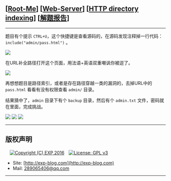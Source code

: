 ## [[Root-Me](https://www.root-me.org/)] [[Web-Server](https://www.root-me.org/en/Challenges/Web-Server/)] [[HTTP directory indexing](https://www.root-me.org/en/Challenges/Web-Server/HTTP-directory-indexing)] [[解题报告](http://exp-blog.com/2019/01/13/pid-2966/)]

------

题目有个提示 `CTRL+U`，这个快捷键是查看源码的，在源码发现注释掉一行代码：`include("admin/pass.html")` 。

![](https://github.com/lyy289065406/CTF-Solving-Reports/blob/master/rootme/Web-Server/%5B08%5D%20%5B15P%5D%20HTTP%20directory%20indexing/imgs/01.png)

在URL补全路径打开这个页面，用法语+英语双重嘲讽你被逗了。

![](https://github.com/lyy289065406/CTF-Solving-Reports/blob/master/rootme/Web-Server/%5B08%5D%20%5B15P%5D%20HTTP%20directory%20indexing/imgs/02.png)

再想想题目是路径索引，或者是存在路径穿越一类的漏洞的，去掉URL中的 `pass.html` 看看有没有权限查看 `admin/` 目录。

结果猜中了，`admin` 目录下有个 `backup` 目录，然后有个 `admin.txt` 文件，密码就在里面，完成挑战。

![](https://github.com/lyy289065406/CTF-Solving-Reports/blob/master/rootme/Web-Server/%5B08%5D%20%5B15P%5D%20HTTP%20directory%20indexing/imgs/03.png)
![](https://github.com/lyy289065406/CTF-Solving-Reports/blob/master/rootme/Web-Server/%5B08%5D%20%5B15P%5D%20HTTP%20directory%20indexing/imgs/04.png)
![](https://github.com/lyy289065406/CTF-Solving-Reports/blob/master/rootme/Web-Server/%5B08%5D%20%5B15P%5D%20HTTP%20directory%20indexing/imgs/05.png)

------

## 版权声明

　[![Copyright (C) EXP,2016](https://img.shields.io/badge/Copyright%20(C)-EXP%202016-blue.svg)](http://exp-blog.com)　[![License: GPL v3](https://img.shields.io/badge/License-GPL%20v3-blue.svg)](https://www.gnu.org/licenses/gpl-3.0)
  

- Site: [http://exp-blog.com](http://exp-blog.com) 
- Mail: <a href="mailto:289065406@qq.com?subject=[EXP's Github]%20Your%20Question%20（请写下您的疑问）&amp;body=What%20can%20I%20help%20you?%20（需要我提供什么帮助吗？）">289065406@qq.com</a>


------
